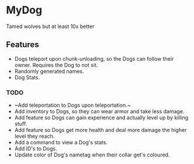 # MyDog
Tamed wolves but at least 10x better

## Features
*	Dogs teleport upon chunk-unloading, so the Dogs can follow their owner. Requires the Dog to not sit.
*	Randomly generated names.
*	Dog Stats.

### TODO
*	~Add teleportation to Dogs upon teleportation.~
*	Add inventory to Dogs, so they can wear armor and take less damage.
*	Add feature so Dogs can gain experience and actually level up by killing stuff.
*	Add feature so Dogs get more health and deal more damage the higher level they reach.
*	Add a command to view a Dog's stats.
*	Add ID's to Dogs.
*	Update color of Dog's nametag when their collar get's coloured.
